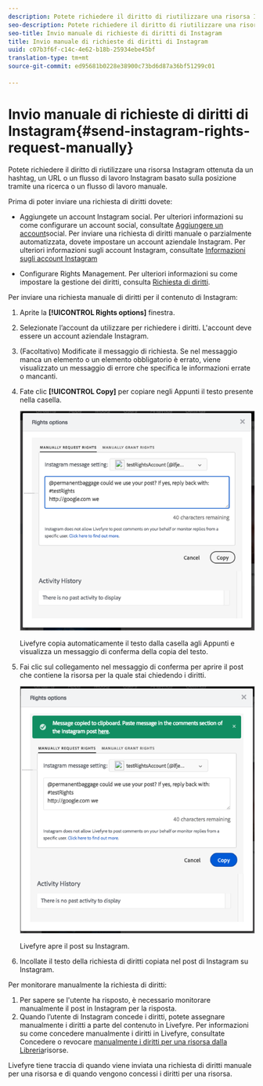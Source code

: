 ```yaml
---
description: Potete richiedere il diritto di riutilizzare una risorsa Instagram ottenuta da un hashtag, un URL o un flusso di lavoro Instagram basato sulla posizione tramite una ricerca o un flusso di lavoro manuale.
seo-description: Potete richiedere il diritto di riutilizzare una risorsa Instagram ottenuta da un hashtag, un URL o un flusso di lavoro Instagram basato sulla posizione tramite una ricerca o un flusso di lavoro manuale.
seo-title: Invio manuale di richieste di diritti di Instagram
title: Invio manuale di richieste di diritti di Instagram
uuid: c07b3f6f-c14c-4e62-b18b-25934ebe45bf
translation-type: tm+mt
source-git-commit: ed95681b0228e38900c73bd6d87a36bf51299c01

---
```



# Invio manuale di richieste di diritti di Instagram{#send-instagram-rights-request-manually}

Potete richiedere il diritto di riutilizzare una risorsa Instagram ottenuta da un hashtag, un URL o un flusso di lavoro Instagram basato sulla posizione tramite una ricerca o un flusso di lavoro manuale.

Prima di poter inviare una richiesta di diritti dovete:

* Aggiungete un account Instagram social. Per ulteriori informazioni su come configurare un account social, consultate [Aggiungere un account](../c-users-creating-accounts-with-studio-access/t-configure-social-accout-instagram/t-configure-social-accout-instagram.md#t_configure_social_accout_instagram)social. Per inviare una richiesta di diritti manuale o parzialmente automatizzata, dovete impostare un account aziendale Instagram. Per ulteriori informazioni sugli account Instagram, consultate [Informazioni sugli account Instagram](../c-users-creating-accounts-with-studio-access/t-configure-social-accout-instagram/c-about-instagram-accounts.md#c_about_instagram_accounts)

* Configurare Rights Management. Per ulteriori informazioni su come impostare la gestione dei diritti, consulta [Richiesta di diritti](../c-how-requesting-rights-works/c-how-requesting-rights-works.md).

Per inviare una richiesta manuale di diritti per il contenuto di Instagram:

1. Aprite la **[!UICONTROL Rights options]** finestra.
1. Selezionate l’account da utilizzare per richiedere i diritti. L'account deve essere un account aziendale Instagram.
1. (Facoltativo) Modificate il messaggio di richiesta. Se nel messaggio manca un elemento o un elemento obbligatorio è errato, viene visualizzato un messaggio di errore che specifica le informazioni errate o mancanti.
1. Fate clic **[!UICONTROL Copy]** per copiare negli Appunti il testo presente nella casella.

   ![](assets/rr_insta_workaround1.png)

   Livefyre copia automaticamente il testo dalla casella agli Appunti e visualizza un messaggio di conferma della copia del testo.

1. Fai clic sul collegamento nel messaggio di conferma per aprire il post che contiene la risorsa per la quale stai chiedendo i diritti.

   ![](assets/rr_insta_workaround2.png)

   Livefyre apre il post su Instagram.

1. Incollate il testo della richiesta di diritti copiata nel post di Instagram su Instagram.

Per monitorare manualmente la richiesta di diritti:

1. Per sapere se l'utente ha risposto, è necessario monitorare manualmente il post in Instagram per la risposta.
1. Quando l’utente di Instagram concede i diritti, potete assegnare manualmente i diritti a parte del contenuto in Livefyre. Per informazioni su come concedere manualmente i diritti in Livefyre, consultate Concedere o revocare [manualmente i diritti per una risorsa dalla Libreria](../c-how-requesting-rights-works/t-manually-grant-the-rights-for-one-or-more-assets.md#t_manually_grant_the_rights_for_one_or_more_assets)risorse.

Livefyre tiene traccia di quando viene inviata una richiesta di diritti manuale per una risorsa e di quando vengono concessi i diritti per una risorsa.
